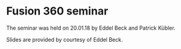# Fusion 360 seminar 

The seminar was held on 20.01.18 by Eddel Beck and Patrick Kübler.

Slides are provided by courtesy of Eddel Beck.
